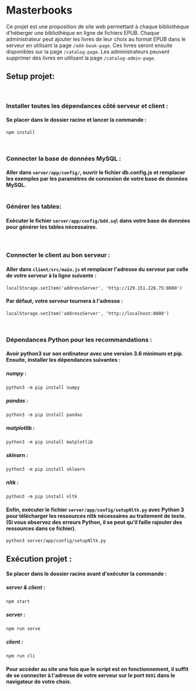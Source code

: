 # Masterbooks

Ce projet est une proposition de site web permettant à chaque bibliothèque d'héberger une bibliothèque en ligne de fichiers EPUB. Chaque administrateur peut ajouter les livres de leur choix au format EPUB dans le serveur en utilisant la page ```/add-book-page```. Ces livres seront ensuite disponibles sur la page ```/catalog-page```. Les administrateurs peuvent supprimer des livres en utilisant la page ```/catalog-admin-page```.

## Setup projet:
<br>

### Installer toutes les dépendances côté serveur et client :

#### Se placer dans le dossier racine et lancer la commande :

```
npm install
```
<br>

### Connecter la base de données MySQL :  


#### Aller dans ```server/app/config/```, ouvrir le fichier db.config.js et remplacer les exemples par les paramètres de connexion de votre base de données MySQL.  <br><br> 

### Générer les tables:

#### Exécuter le fichier ```server/app/config/bdd.sql``` dans votre base de données pour générer les tables nécessaires.
<br>

### Connecter le client au bon serveur :

#### Aller dans ```client/src/main.js``` et remplacer l'adresse du serveur par celle de votre serveur à la ligne suivante :

```
localStorage.setItem('addressServer', 'http://129.151.226.75:8080')
```
#### Par défaut, votre serveur tournera à l'adresse :
```
localStorage.setItem('addressServer', 'http://localhost:8080')
```
<br>

### Dépendances Python pour les recommandations :

#### Avoir python3 sur son ordinateur avec une version 3.6 minimum et pip. Ensuite, installer les dépendances suivantes :
##### numpy :
```
python3 -m pip install numpy
```
##### pandas :
```
python3 -m pip install pandas
```
##### matplotlib :
```
python3 -m pip install matplotlib
```
##### sklearn :
```
python3 -m pip install sklearn
```
##### nltk :
```
python3 -m pip install nltk
```
#### Enfin, exécuter le fichier ```server/app/config/setupNltk.py``` avec Python 3 pour télécharger les ressources nltk nécessaires au traitement de texte. (Si vous observez des erreurs Python, il se peut qu'il faille rajouter des ressources dans ce fichier).
```
python3 server/app/config/setupNltk.py
```


## Exécution projet :

#### Se placer dans le dossier racine avant d'exécuter la commande :

##### server & client :
```
npm start
```
##### server : 
```
npm run serve
```

##### client :
```
npm run cli
```
#### Pour accéder au site une fois que le script est en fonctionnement, il suffit de se connecter à l'adresse de votre serveur sur le port ```8081``` dans le navigateur de votre choix.
